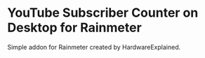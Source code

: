 # YouTube Subscriber Counter on Desktop for Rainmeter
Simple addon for Rainmeter created by HardwareExplained.

